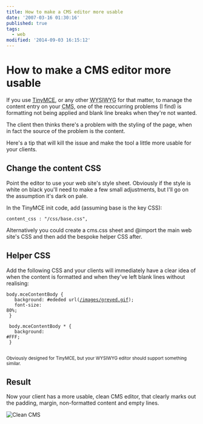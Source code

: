 ```yaml
---
title: How to make a CMS editor more usable
date: '2007-03-16 01:30:16'
published: true
tags:
  - web
modified: '2014-09-03 16:15:12'
---
```

# How to make a CMS editor more usable

If you use [TinyMCE](http://tinymce.moxiecode.com/), or any other <abbr title="What you see is what you get">WYSIWYG</abbr> for that matter, to manage the content entry on your <abbr title="Content Managment System">CMS</abbr>, one of the reoccurring problems (I find) is formatting not being applied and blank line breaks when they're not wanted.

The client then thinks there's a problem with the styling of the page, when in fact the source of the problem is the content.

Here's a tip that will kill the issue and make the tool a little more usable for your clients.


<!--more-->

## Change the content CSS

Point the editor to use your web site's style sheet.  Obviously if the style is white on black you'll need to make a few small adjustments, but I'll go on the assumption it's dark on pale.

In the TinyMCE init code, add (assuming base is the key CSS):

`content_css : "/css/base.css",`

Alternatively you could create a cms.css sheet and @import the main web site's CSS and then add the bespoke helper CSS after.

## Helper CSS

Add the following CSS and your clients will immediately have a clear idea of when the content is formatted and when they've left blank lines without realising:

<code>body.mceContentBody {<br />
&nbsp;&nbsp;background: #ededed url([/images/greyed.gif](/images/greyed.gif));<br />
&nbsp;&nbsp;font-size: 80%;<br />
}<br />
<br />
body.mceContentBody * {<br />
&nbsp;&nbsp;background: #FFF;<br />
}<br />
</code>

<small>Obviously designed for TinyMCE, but your WYSIWYG editor should support something similar.</small>

## Result

Now your client has a more usable, clean CMS editor, that clearly marks out the padding, margin, non-formatted content and empty lines.

![Clean CMS](/images/clean_cms.gif)
